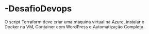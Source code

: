 # -DesafioDevops
O script Terraform deve criar uma máquina virtual na Azure, instalar o Docker na VM, Container com WordPress e Automatização Completa.
